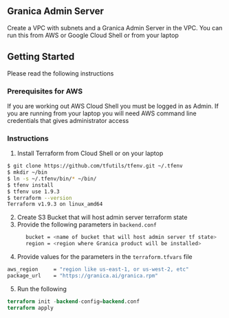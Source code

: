## Granica Admin Server

Create a VPC with subnets and a Granica Admin Server in the VPC.
You can run this from AWS or Google Cloud Shell or from your laptop

## Getting Started

Please read the following instructions

### Prerequisites for AWS


If you are working out AWS Cloud Shell you must be logged in as Admin. If you are running from your laptop you will need AWS command line credentials that gives administrator access

### Instructions

1. Install Terraform from Cloud Shell or on your laptop
```bash
$ git clone https://github.com/tfutils/tfenv.git ~/.tfenv
$ mkdir ~/bin
$ ln -s ~/.tfenv/bin/* ~/bin/
$ tfenv install
$ tfenv use 1.9.3
$ terraform --version
Terraform v1.9.3 on linux_amd64
```
2. Create S3 Bucket that will host admin server terraform state
3. Provide the following parameters in `backend.conf`
```bash
      bucket = <name of bucket that will host admin server tf state>
      region = <region where Granica product will be installed>
```
4. Provide values for the parameters in the `terraform.tfvars` file
```bash
aws_region     = "region like us-east-1, or us-west-2, etc"
package_url    = "https://granica.ai/granica.rpm"
```
5. Run the following
```terraform
terraform init -backend-config=backend.conf
terraform apply
```

